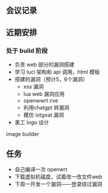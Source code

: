 ## 会议记录

## 近期安排
### 处于 build 阶段
* 负责 web 部分的漏洞搭建
* 学习 luci 架构和 api 调用，html 模板
* 搭建的漏洞（预计5，6个漏洞）
  * xss 漏洞
  * lua web 漏洞应用
  * openwwrt cve
  * 利用chatgpt 转漏洞
  * 模仿 iotgoat 漏洞
* 美工 logo 设计

image builder
## 任务
* 自己编译一次 openwrt
* 下载虚拟机磁盘，试着改一改文件web
* 下周一开发一个漏洞——登录绕过漏洞